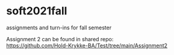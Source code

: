 # soft2021fall
assignments and turn-ins for fall semester

Assignment 2 can be found in shared repo:  
https://github.com/Hold-Krykke-BA/Test/tree/main/Assignment2
